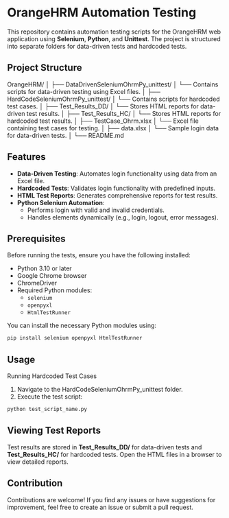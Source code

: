 # OrangeHRM Automation Testing

This repository contains automation testing scripts for the OrangeHRM web application using **Selenium**, **Python**, and **Unittest**. The project is structured into separate folders for data-driven tests and hardcoded tests.

## Project Structure

OrangeHRM/
│
├── DataDrivenSeleniumOhrmPy_unittest/
│   └── Contains scripts for data-driven testing using Excel files.
│
├── HardCodeSeleniumOhrmPy_unittest/
│   └── Contains scripts for hardcoded test cases.
│
├── Test_Results_DD/
│   └── Stores HTML reports for data-driven test results.
│
├── Test_Results_HC/
│   └── Stores HTML reports for hardcoded test results.
│
├── TestCase_Ohrm.xlsx
│   └── Excel file containing test cases for testing.
│
├── data.xlsx
│   └── Sample login data for data-driven tests.
│
└── README.md

## Features

- **Data-Driven Testing**: Automates login functionality using data from an Excel file.
- **Hardcoded Tests**: Validates login functionality with predefined inputs.
- **HTML Test Reports**: Generates comprehensive reports for test results.
- **Python Selenium Automation**:
  - Performs login with valid and invalid credentials.
  - Handles elements dynamically (e.g., login, logout, error messages).

## Prerequisites

Before running the tests, ensure you have the following installed:

- Python 3.10 or later
- Google Chrome browser
- ChromeDriver
- Required Python modules:
  - `selenium`
  - `openpyxl`
  - `HtmlTestRunner`

You can install the necessary Python modules using:
```bash 
pip install selenium openpyxl HtmlTestRunner
```

## Usage
Running Hardcoded Test Cases
1. Navigate to the HardCodeSeleniumOhrmPy_unittest folder.
2. Execute the test script:

```bash 
python test_script_name.py
```

## Viewing Test Reports
Test results are stored in **Test_Results_DD/** for data-driven tests and **Test_Results_HC/** for hardcoded tests.
Open the HTML files in a browser to view detailed reports.

## Contribution
Contributions are welcome! If you find any issues or have suggestions for improvement, feel free to create an issue or submit a pull request.